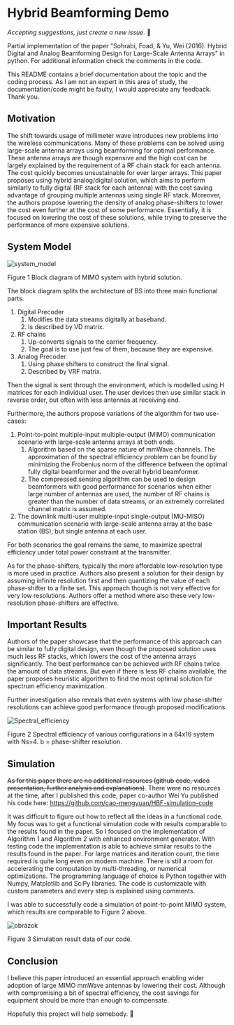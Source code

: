 # Hybrid Beamforming Demo

*Accepting suggestions, just create a new issue.* 🤝

Partial implementation of the paper "Sohrabi, Foad, & Yu, Wei (2016). Hybrid Digital and Analog Beamforming Design for Large-Scale Antenna Arrays" in python. For additional information check the comments in the code.

This README contains a brief documentation about the topic and the coding process. As I am not an expert in this area of study, the documentation/code might be faulty, I would appreciate any feedback. Thank you.

## Motivation

The shift towards usage of millimeter wave introduces new problems into the wireless communications. Many of these problems can be solved using large-scale antenna arrays using beamforming for optimal performance. These antenna arrays are though expensive and the high cost can be largely explained by the requirement of a RF chain stack for each antenna. The cost quickly becomes unsustainable for ever larger arrays. This paper proposes using hybrid analog/digital solution, which aims to perform similarly to fully digital (RF stack for each antenna) with the cost saving advantage of grouping multiple antennas using single RF stack. Moreover, the authors propose lowering the density of analog phase-shifters to lower the cost even further at the cost of some performance. Essentially, it is focused on lowering the cost of these solutions, while trying to preserve the performance of more expensive solutions.

## System Model

![system_model](https://github.com/splithor1zon/hybrid-beamforming/assets/43297553/e88b16e8-361d-45ea-8c68-e6f8a4341321)

Figure 1 Block diagram of MIMO system with hybrid solution.

The block diagram splits the architecture of BS into three main functional parts.

1. Digital Precoder
    1. Modifies the data streams digitally at baseband.
    2. Is described by VD matrix.
2. RF chains
    1. Up-converts signals to the carrier frequency.
    2. The goal is to use just few of them, because they are expensive.
3. Analog Precoder
    1. Using phase shifters to construct the final signal.
    2. Described by VRF matrix.

Then the signal is sent through the environment, which is modelled using H matrices for each individual user. The user devices then use similar stack in reverse order, but often with less antennas at receiving end.

Furthermore, the authors propose variations of the algorithm for two use-cases:

1. Point-to-point multiple-input multiple-output (MIMO) communication scenario with large-scale antenna arrays at both ends.
    1. Algorithm based on the sparse nature of mmWave channels. The approximation of the spectral efficiency problem can be found by minimizing the Frobenius norm of the difference between the optimal fully digital beamformer and the overall hybrid beamformer.
    2. The compressed sensing algorithm can be used to design beamformers with good performance for scenarios when either large number of antennas are used, the number of RF chains is greater than the number of data streams, or an extremely correlated channel matrix is assumed.
2. The downlink multi-user multiple-input single-output (MU-MISO) communication scenario with large-scale antenna array at the base station (BS), but single antenna at each user.

For both scenarios the goal remains the same, to maximize spectral efficiency under total power constraint at the transmitter.

As for the phase-shifters, typically the more affordable low-resolution type is more used in practice. Authors also present a solution for their design by assuming infinite resolution first and then quantizing the value of each phase-shifter to a finite set. This approach though is not very effective for very low resolutions. Authors offer a method where also these very low-resolution phase-shifters are effective.

## Important Results

Authors of the paper showcase that the performance of this approach can be similar to fully digital design, even though the proposed solution uses much less RF stacks, which lowers the cost of the antenna arrays significantly. The best performance can be achieved with RF chains twice the amount of data streams. But even if there is less RF chains available, the paper proposes heuristic algorithm to find the most optimal solution for spectrum efficiency maximization.

Further investigation also reveals that even systems with low phase-shifter resolutions can achieve good performance through proposed modifications.

![Spectral_efficiency](https://github.com/splithor1zon/hybrid-beamforming/assets/43297553/f2261801-8785-43dc-a2a8-e1af4122fcfa)

Figure 2 Spectral efficiency of various configurations in a 64x16 system with Ns=4. b = phase-shifter resolution.

## Simulation

~~As for this paper there are no additional resources (github code, video presentation, further analysis and explanations)~~. There were no resources at the time, after I published this code, paper co-author Wei Yu published his code here: https://github.com/cao-mengyuan/HBF-simulation-code 

It was difficult to figure out how to reflect all the ideas in a functional code. My focus was to get a functional simulation code with results comparable to the results found in the paper. So I focused on the implementation of Algorithm 1 and Algorithm 2 with enhanced environment generator. With testing code the implementation is able to achieve similar results to the results found in the paper. For large matrices and iteration count, the time required is quite long even on modern machine. There is still a room for accelerating the computation by multi-threading, or numerical optimizations. The programming language of choice is Python together with Numpy, Matplotlib and SciPy libraries. The code is customizable with custom parameters and every step is explained using comments.

I was able to successfully code a simulation of point-to-point MIMO system, which results are comparable to Figure 2 above.

![obrázok](https://github.com/splithor1zon/hybrid-beamforming/assets/43297553/1aaf4f2a-200a-4d0d-9f25-41eddb0e0899)

Figure 3  Simulation result data of our code.

## Conclusion

I believe this paper introduced an essential approach enabling wider adoption of large MIMO mmWave antennas by lowering their cost. Although with compromising a bit of spectral efficiency, the cost savings for equipment should be more than enough to compensate.

Hopefully this project will help somebody. 🤗
